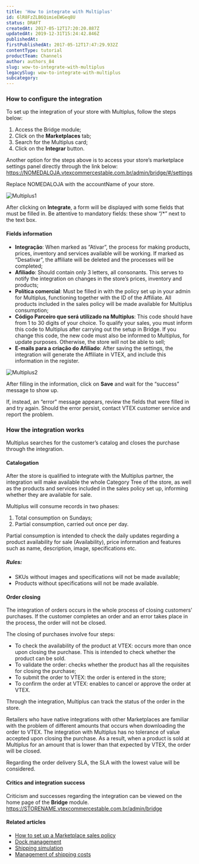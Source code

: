 ```yaml
---
title: 'How to integrate with Multiplus'
id: 6lR8FzZLB6QimieEWGeq8U
status: DRAFT
createdAt: 2017-05-12T17:20:20.887Z
updatedAt: 2019-12-31T15:24:42.846Z
publishedAt: 
firstPublishedAt: 2017-05-12T17:47:29.932Z
contentType: tutorial
productTeam: Channels
author: authors_84
slug: wow-to-integrate-with-multiplus
legacySlug: wow-to-integrate-with-multiplus
subcategory: 
---
```


### How to configure the integration

To set up the integration of your store with Multiplus, follow the steps below:

1. Access the Bridge module;
2. Click on the **Marketplaces** tab;
3. Search for the Multiplus card;
4. Click on the **Integrar** button.

Another option for the steps above is to access your store’s marketplace settings panel directly through the link below: https://NOMEDALOJA.vtexcommercestable.com.br/admin/bridge/#/settings

Replace NOMEDALOJA with the accountName of your store.

![Multiplus1](//images.contentful.com/alneenqid6w5/2NxVrnsnZCOuQOqEOIusOq/d5cd381241a842c29e81763ea6f8f506/Multiplus1.png)

After clicking on **Integrate**, a form will be displayed with some fields that must be filled in. Be attentive to mandatory fields: these show “/*” next to the text box.


#### Fields information

- **Integração**: When marked as “Ativar”, the process for making products, prices, inventory and services available will be working. If marked as “Desativar”, the affiliate will be deleted and the processes will be completed;
- **Afiliado**: Should contain only 3 letters, all consonants.  This serves to notify the integration on changes in the store’s prices, inventory and products;
- **Política comercial**: Must be filled in with the policy set up in your admin for Multiplus, functioning together with the ID of the Affiliate. All products included in the sales policy will be made available for Multiplus consumption;
- **Código Parceiro que será utilizado na Multiplus**: This code should have from 1 to 30 digits of your choice.  To qualify your sales, you must inform this code to Multiplus after carrying out the setup in Bridge. If you change this code, the new code must also be informed to Multiplus, for update purposes. Otherwise, the store will not be able to sell;
- **E-mails para a criação do Afiliado**: After saving the settings, the integration will generate the Affiliate in VTEX, and include this information in the register.

![Multiplus2](//images.contentful.com/alneenqid6w5/4lTWbmFiGcOoIkUK8KSIAm/501d2f8e79300fc814d08ac600d7b0be/Multiplus2.png)


After filling in the information, click on **Save** and wait for the “success” message to show up.

If, instead, an “error" message appears, review the fields that were filled in and try again. Should the error persist, contact VTEX customer service and report the problem.

### How the integration works

Multiplus searches for the customer’s catalog and closes the purchase through the integration.

#### Catalogation

After the store is qualified to integrate with the Multiplus partner, the integration will make available the whole Category Tree of the store, as well as the products and services included in the sales policy set up, informing whether they are available for sale.

Multiplus will consume records in two phases:

1. Total consumption on Sundays;
2. Partial consumption, carried out once per day.

Partial consumption is intended to check the daily updates regarding a product availability for sale (Availability), price information and features such as name, description, image, specifications etc.

##### Rules:

- SKUs without images and specifications will not be made available;
- Products without specifications will not be made available. 

#### Order closing

The integration of orders occurs in the whole process of closing customers' purchases. If the customer completes an order and an error takes place in the process, the order will not be closed.

The closing of purchases involve four steps:

- To check the availability of the product at VTEX: occurs more than once upon closing the purchase. This is intended to check whether the product can be sold. 
- To validate the order: checks whether the product has all the requisites for closing the purchase;
- To submit the order to VTEX: the order is entered in the store;
- To confirm the order at VTEX: enables to cancel or approve the order at VTEX.

Through the integration, Multiplus can track the status of the order in the store.

Retailers who have native integrations with other Marketplaces are familiar with the problem of different amounts that occurs when downloading the order to VTEX. The integration with Multiplus has no tolerance of value accepted upon closing the purchase. As a result, when a product is sold at Multiplus for an amount that is lower than that expected by VTEX, the order will be closed.

Regarding the order delivery SLA, the SLA with the lowest value will be considered. 


#### Critics and integration success

Criticism and successes regarding the integration can be viewed on the home page of the **Bridge** module.
https://STORENAME.vtexcommercestable.com.br/admin/bridge


#### Related articles

- [How to set up a Marketplace sales policy](http://help.vtex.com/en/tutorial/configuring-a-marketplace-sales-policy/)
- [Dock management](http://help.vtex.com/en/tutorial/registering-a-dock/)
- [Shipping simulation](http://help.vtex.com/en/tutorial/freight-simulation/)
- [Management of shipping costs](http://help.vtex.com/en/tutorial/editing-freight-values/)
